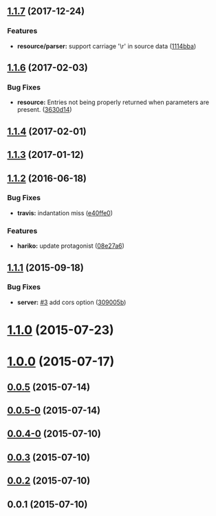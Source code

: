 ## [1.1.7](https://github.com/rymizuki/node-hariko/compare/v1.1.6...v1.1.7) (2017-12-24)


### Features

* **resource/parser:** support carriage '\r' in source data ([1114bba](https://github.com/rymizuki/node-hariko/commit/1114bba))



## [1.1.6](https://github.com/rymizuki/node-hariko/compare/v1.1.4...v1.1.6) (2017-02-03)


### Bug Fixes

* **resource:** Entries not being properly returned when parameters are present. ([3630d14](https://github.com/rymizuki/node-hariko/commit/3630d14))



## [1.1.4](https://github.com/rymizuki/node-hariko/compare/v1.1.3...v1.1.4) (2017-02-01)



## [1.1.3](https://github.com/rymizuki/node-hariko/compare/v1.1.2...v1.1.3) (2017-01-12)



## [1.1.2](https://github.com/rymizuki/node-hariko/compare/v1.1.1...v1.1.2) (2016-06-18)


### Bug Fixes

* **travis:** indantation miss ([e40ffe0](https://github.com/rymizuki/node-hariko/commit/e40ffe0))


### Features

* **hariko:** update protagonist ([08e27a6](https://github.com/rymizuki/node-hariko/commit/08e27a6))



## [1.1.1](https://github.com/rymizuki/node-hariko/compare/v1.1.0...v1.1.1) (2015-09-18)


### Bug Fixes

* **server:** [#3](https://github.com/rymizuki/node-hariko/issues/3) add cors option ([309005b](https://github.com/rymizuki/node-hariko/commit/309005b))



# [1.1.0](https://github.com/rymizuki/node-hariko/compare/v1.0.0...v1.1.0) (2015-07-23)



# [1.0.0](https://github.com/rymizuki/node-hariko/compare/v0.0.5...v1.0.0) (2015-07-17)



## [0.0.5](https://github.com/rymizuki/node-hariko/compare/v0.0.5-0...v0.0.5) (2015-07-14)



## [0.0.5-0](https://github.com/rymizuki/node-hariko/compare/v0.0.4-0...v0.0.5-0) (2015-07-14)



## [0.0.4-0](https://github.com/rymizuki/node-hariko/compare/v0.0.3...v0.0.4-0) (2015-07-10)



## [0.0.3](https://github.com/rymizuki/node-hariko/compare/v0.0.2...v0.0.3) (2015-07-10)



## [0.0.2](https://github.com/rymizuki/node-hariko/compare/v0.0.1...v0.0.2) (2015-07-10)



## 0.0.1 (2015-07-10)



